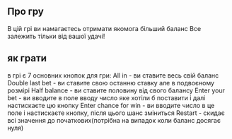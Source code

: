 ## Про гру
В цій грі ви намагаєтесь отримати якомога більший баланс
Все залежить тільки від вашої удачі!
## як грати
в грі є 7 основних кнопок для гри:
All in - ви ставите весь свій баланс
Double last bet - ви ставите свою останню ставку але в подвоєному розмірі
Half balance - ви ставите половину від свого балансу
Enter your bet - ви вводите в поле вводу число яке хотіли б поставити і далі настискаєте цю кнопку
Enter chance for win - ви вводите число в це поле і настискаєте кнопку, після цього шанс зміниться
Restart - скидає всі значення до початкових(потрібна на випадок коли баланс досягає нуля)
